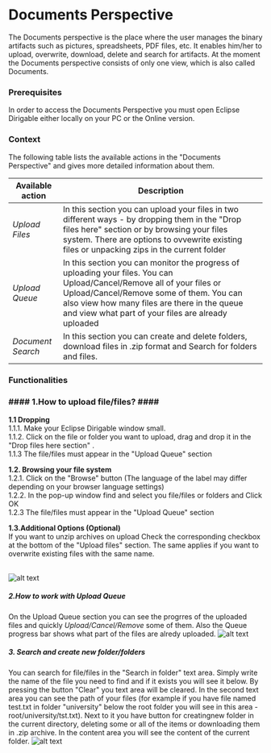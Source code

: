 # Documents Perspective #
The Documents perspective is the place where the user manages the binary artifacts such as pictures, spreadsheets, PDF files, etc. It enables him/her to upload, overwrite, download, delete and search for artifacts.
At the moment the Documents perspective consists of only one view, which is also called Documents.

### Prerequisites ###
In order to access the Documents Perspective you must open Eclipse Dirigable either locally on your PC or the Online version.

### Context ###
The following table lists the available actions in the "Documents Perspective" and gives more detailed information about them.

|Available action  | Description |
| ------------- | ------------- |
|<i> Upload Files </i> | In this section you can upload your files in two different ways - by dropping them in the "Drop files here" section or by browsing your files system. There are options to ovvewrite existing files or   unpacking zips in the current folder  |
|<i> Upload Queue </i> | In this section you can monitor the progress of uploading your files. You can Upload/Cancel/Remove all of your files or Upload/Cancel/Remove some of them. You can also view how many files are there in the queue and view what part of your files are already uploaded   |
|<i>Document Search </i>| In this section you can create and delete folders, download files in .zip format and Search for folders and files.  |

### Functionalities ###

<h3>#### 1.How to upload file/files? ####</h3>

<b>1.1 Dropping </b> </br>
1.1.1. Make your Eclipse Dirigable window small. </br>
1.1.2. Click on the file or folder you want to upload, drag and drop it in the  "Drop files here section" . </br>
1.1.3 The file/files must appear in the "Upload Queue" section </br>

<b>1.2. Browsing your file system </b></br>
1.2.1. Click on the "Browse" button (The language of the label may differ depending on your browser language settings)</br>
1.2.2. In the pop-up window find and select you file/files or folders and Click OK</br>
1.2.3 The file/files must appear in the "Upload Queue" section</br>

<b>1.3.Additional Options (Optional)</b> </br>
If you want to unzip archives on upload Check the corresponding checkbox at the bottom of the "Upload files" section. The same applies if you want to overwrite existing files with the same name. </br>
 </br>

![alt text](https://i.gyazo.com/a8865dfb36eb6e667e4173a297f58c54.png)

##### 2.How to work with Upload Queue #####
On the Upload Queue section you can see the progrres of the uploaded files and quickly <i>Upload/Cancel/Remove</i> some of them. Also the Queue progress bar shows what part of the files are alredy uploaded.
![alt text](https://i.gyazo.com/33e83fb254ed500f31ba0b3559748b1d.png)

##### 3. Search and create new folder/folders #####
You can search for file/files in the "Search in folder" text area. Simply write the name of the file you need to find and if it exists you will see it below. By pressing the button "Clear" you text area will be cleared.
In the second text area you can see the path of your files (for example if you have file named test.txt in folder "university" below the root folder you will see in this area - root/university/tst.txt). Next to it you have button for creatingnew folder in the current directory, deleting some or all of the items or downloading them in .zip archive.
In the content area you will see the content of the current folder.
![alt text](https://i.gyazo.com/1ea74cb3547266c53a88cb881861a5e0.png)


